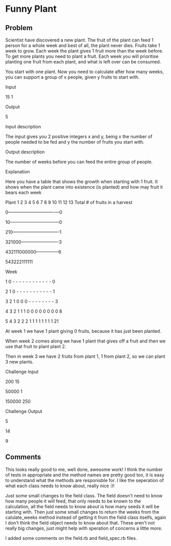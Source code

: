 # Funny Plant

## Problem

Scientist have discovered a new plant. The fruit of the plant can feed 1 person for a whole week and best of all, the plant never dies. Fruits take 1 week to grow. Each week the plant gives 1 fruit more than the week before. To get more plants you need to plant a fruit. Each week you will prioritise planting one fruit from each plant, and what is left over can be consumed.

You start with one plant.
Now you need to calculate after how many weeks, you can support a group of x people, given y fruits to start with.

Input

15 1

Output

5

Input description

The input gives you 2 positive integers x and y, being x the number of people needed to be fed and y the number of fruits you start with.

Output description

The number of weeks before you can feed the entire group of people.

Explanation

Here you have a table that shows the growth when starting with 1 fruit. It shows when the plant came into existence (is planted) and how may fruit it bears each week

Plant 1 2 3 4 5 6 7 8 9 10 11 12 13 Total # of fruits in a harvest

0——————————-—0

10———————————0

210——————————-1

321000————————-3

432111000000—————6

543222111111

Week

1 0 - - - - - - - - - - - - 0

2 1 0 - - - - - - - - - - - 1

3 2 1 0 0 0 - - - - - - - - 3

4 3 2 1 1 1 0 0 0 0 0 0 0 0 8

5 4 3 2 2 2 1 1 1 1 1 1 1 1 21

At week 1 we have 1 plant giving 0 fruits, because it has just been planted.

When week 2 comes along we have 1 plant that gives off a fruit and then we use that fruit to plant plant 2.

Then in week 3 we have 2 fruits from plant 1, 1 from plant 2, so we can plant 3 new plants.

Challenge Input

200 15

50000 1

150000 250

Challenge Output

5

14

9

## Comments
This looks really good to me, well done, awesome work!
I think the number of tests in appropriate and the method names are pretty good too, it is easy to understand what the methods are responisble for. I like the seperation of what each class needs to know about, really nice :)!

Just some small changes to the field class. The field doesn't need to know how many people it will feed, that only needs to be known to the calculation, all the field needs to know about is how many seeds it will be starting with. Then just some small changes to return the weeks from the calulate_weeks method instead of getting it from the field class itselfs, again I don't think the field object needs to know about that. These aren't not really big changes, just might help with speration of concerns a little more.

I added some comments on the field.rb and field_spec.rb files.
